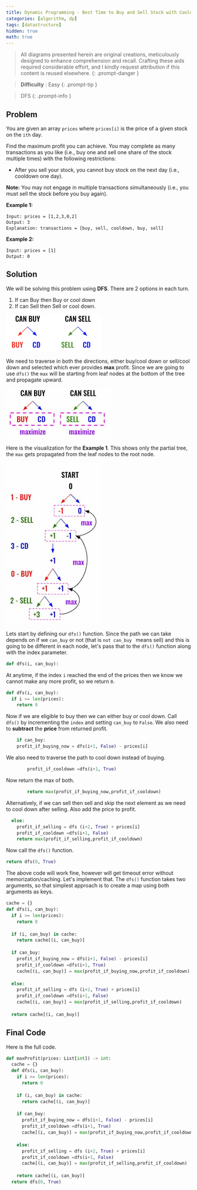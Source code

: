 ```yaml
---
title: Dynamic Programming - Best Time to Buy and Sell Stock with Cooldown
categories: [algorithm, dp]
tags: [datastructure]
hidden: true
math: true
---
```


> All diagrams presented herein are original creations, meticulously designed to enhance comprehension and recall. Crafting these aids required considerable effort, and I kindly request attribution if this content is reused elsewhere.
{: .prompt-danger }

> **Difficulty** :  Easy
{: .prompt-tip }

> DFS
{: .prompt-info }

## Problem

You are given an array `prices` where `prices[i]` is the price of a given stock on the `ith` day.

Find the maximum profit you can achieve. You may complete as many transactions as you like (i.e., buy one and sell one share of the stock multiple times) with the following restrictions:

- After you sell your stock, you cannot buy stock on the next day (i.e., cooldown one day).

**Note:** You may not engage in multiple transactions simultaneously (i.e., you must sell the stock before you buy again).

**Example 1:**

```
Input: prices = [1,2,3,0,2]
Output: 3
Explanation: transactions = [buy, sell, cooldown, buy, sell]
```

**Example 2:**

```
Input: prices = [1]
Output: 0
```

## Solution

We will be solving this problem using **DFS**. There are 2 options in each turn. 

1. If can Buy then Buy or cool down 
2. If can Sell then Sell or cool down.

![image-20240528141215968](../assets/img/image-20240528141215968.png)

We need to traverse in both the directions, either buy/cool down or sell/cool down and selected which ever provides **max** profit. Since we are going to use `dfs()` the `max` will be starting from leaf nodes at the bottom of the tree and propagate upward.

![image-20240528141847185](../assets/img/image-20240528141847185.jpg)

Here is the visualization for the **Example 1**. This shows only the partial tree, the `max` gets propagated from the leaf nodes to the root node.

![image-20240528152829366](../assets/img/image-20240528152829366.jpg)

Lets start by defining our `dfs()` function. Since the path we can take depends on if we `can_buy` or not (that is `not can_buy ` means sell) and this is going to be different in each node, let's pass that to the `dfs()` function along with the index parameter.

```python
def dfs(i, can_buy):
```

At anytime, if the index `i` reached the end of the prices then we know we cannot make any more profit, so we return `0`.

```python
def dfs(i, can_buy):
  if i >= len(prices):
    return 0
```

Now if we are eligible to buy then we can either buy or cool down. Call `dfs()` by incrementing the `index` and setting `can_buy` to `False`. We also need to **subtract** the **price** from returned profit.

```python
	if can_buy:
  	profit_if_buying_now = dfs(i+1, False) - prices[i]
```

We also need to traverse the path to cool down instead of buying.

```python
		profit_if_cooldown =dfs(i+1, True)
```

Now return the max of both.

```python
		return max(profit_if_buying_now,profit_if_cooldown)
```

Alternatively, if we can sell then sell and skip the next element as we need to cool down after selling. Also add the price to profit.

```python
  else:
    profit_if_selling = dfs (i+2, True) + prices[i]
    profit_if_cooldown =dfs(i+1, False)
    return max(profit_if_selling,profit_if_cooldown)
```

Now call the `dfs()` function.

```python
return dfs(0, True)
```

The above code will work fine, however will get timeout error without memorization/caching. Let's implement that. The `dfs()` function takes two arguments, so that simplest approach is to create a map using both arguments as keys.

```python
cache = {}
def dfs(i, can_buy):
  if i >= len(prices):
    return 0
	
  if (i, can_buy) in cache:
    return cache[(i, can_buy)]
  
  if can_buy:
    profit_if_buying_now = dfs(i+1, False) - prices[i]    
    profit_if_cooldown =dfs(i+1, True)
    cache[(i, can_buy)] = max(profit_if_buying_now,profit_if_cooldown)

  else:
    profit_if_selling = dfs (i+2, True) + prices[i]
    profit_if_cooldown =dfs(i+1, False)
    cache[(i, can_buy)] = max(profit_if_selling,profit_if_cooldown)
 	
  return cache[(i, can_buy)]
```

## Final Code

Here is the full code. 

```python
def maxProfit(prices: List[int]) -> int:        
  cache = {}
  def dfs(i, can_buy):
    if i >= len(prices):
      return 0

    if (i, can_buy) in cache:
      return cache[(i, can_buy)]

    if can_buy:
      profit_if_buying_now = dfs(i+1, False) - prices[i]    
      profit_if_cooldown =dfs(i+1, True)
      cache[(i, can_buy)] = max(profit_if_buying_now,profit_if_cooldown)

    else:
      profit_if_selling = dfs (i+2, True) + prices[i]
      profit_if_cooldown =dfs(i+1, False)
      cache[(i, can_buy)] = max(profit_if_selling,profit_if_cooldown)

    return cache[(i, can_buy)]
  return dfs(0, True)
```

